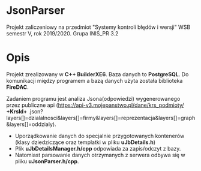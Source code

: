# JsonParser
Projekt zaliczeniowy na przedmiot "Systemy kontroli błędów i wersji" WSB semestr V, rok 2019/2020. Grupa INIS_PR 3.2

# Opis
Projekt zrealizowany w <b>C++ BuilderXE6</b>. Baza danych to <b>PostgreSQL</b>. Do komunikacji między programem a bazą danych użyta została biblioteka <b>FireDAC</b>.

Zadaniem programu jest analiza Jsona(odpowiedzi) wygenerowanego przez publiczne api (https://api-v3.mojepanstwo.pl/dane/krs_podmioty/  <b>+KrsId+</b> .json?layers[]=dzialalnosci&layers[]=firmy&layers[]=reprezentacja&layers[]=graph&layers[]=oddzialy). 
- Uporządkowanie danych do specjalnie przygotowanych kontenerów (klasy dziedziczące oraz templatki w pliku <b>uJbDetails.h</b>)
- Plik <b>uJbDetailsManager.h/cpp</b> odpowiada za zapis/odczyt z bazy.
- Natomiast parsowanie danych otrzymanych z serwera odbywa się w pliku <b>uJsonParser.h/cpp</b>.
